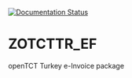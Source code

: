 [![Documentation Status](https://readthedocs.org/projects/zotcttr-ef/badge/?version=latest)](https://zotcttr-ef.readthedocs.io/tr/latest/?badge=latest)

# ZOTCTTR_EF
openTCT Turkey e-Invoice package
